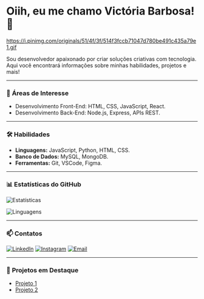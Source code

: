 # Oiih, eu me chamo Victória Barbosa! 👋

https://i.pinimg.com/originals/51/4f/3f/514f3fccb71047d780be491c435a79e1.gif <!-- Opcional: adicione um banner no topo -->

Sou desenvolvedor apaixonado por criar soluções criativas com tecnologia. Aqui você encontrará informações sobre minhas habilidades, projetos e mais!

---

### 🌟 **Áreas de Interesse**
- Desenvolvimento Front-End: HTML, CSS, JavaScript, React.
- Desenvolvimento Back-End: Node.js, Express, APIs REST.

---

### 🛠️ **Habilidades**
- **Linguagens:** JavaScript, Python, HTML, CSS.
- **Banco de Dados:** MySQL, MongoDB.
- **Ferramentas:** Git, VSCode, Figma.

---

### 📊 **Estatísticas do GitHub**
![Estatísticas](https://github-readme-stats.vercel.app/api?username=SEU_USUARIO&show_icons=true&theme=dark&count_private=true)

![Linguagens](https://github-readme-stats.vercel.app/api/top-langs/?username=SEU_USUARIO&layout=compact&theme=dark)

---

### 📫 **Contatos**
[![LinkedIn](https://img.shields.io/badge/-LinkedIn-blue?style=flat-square&logo=LinkedIn&logoColor=white&link=https://linkedin.com/in/SEULINK)](https://linkedin.com/in/SEULINK)
[![Instagram](https://img.shields.io/badge/-Instagram-E4405F?style=flat-square&logo=Instagram&logoColor=white&link=https://instagram.com/SEULINK)](https://instagram.com/SEULINK)
[![Email](https://img.shields.io/badge/-Email-c14438?style=flat-square&logo=Gmail&logoColor=white&link=mailto:SEUEMAIL)](mailto:SEUEMAIL)

---

### 🔗 **Projetos em Destaque**
- [Projeto 1](https://github.com/SEU_USUARIO/PROJETO1)
- [Projeto 2](https://github.com/SEU_USUARIO/PROJETO2)
